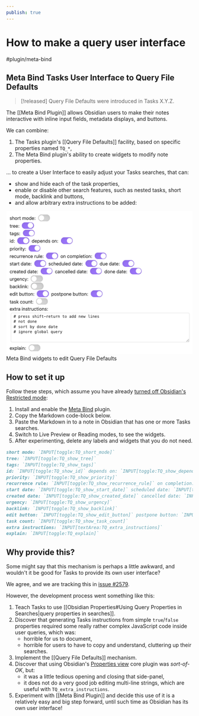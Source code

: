 ```yaml
---
publish: true
---
```


# How to make a query user interface

<span class="related-pages">#plugin/meta-bind</span>

## Meta Bind Tasks User Interface to Query File Defaults

> [!released]
> Query File Defaults were introduced in Tasks X.Y.Z.

The [[Meta Bind Plugin]] allows Obsidian users to make their notes interactive with inline input fields, metadata displays, and buttons.

We can combine:

1. The Tasks plugin's [[Query File Defaults]] facility, based on specific properties named `TQ_*`,
2. The Meta Bind plugin's ability to create widgets to modify note properties.

... to create a User Interface to easily adjust your Tasks searches, that can:

- show and hide each of the task properties,
- enable or disable other search features, such as nested tasks, short mode, backlink and buttons,
- and allow arbitrary extra instructions to be added:

![Meta Bind widgets to edit Query File Defaults](../images/query-file-defaults-meta-bind-controls.png)
<span class="caption">Meta Bind widgets to edit Query File Defaults</span>

## How to set it up

Follow these steps, which assume you have already [turned off Obsidian's Restricted mode](https://help.obsidian.md/Extending+Obsidian/Plugin+security):

1. Install and enable the [Meta Bind](https://obsidian.md/plugins?search=Meta%20Bind) plugin.
2. Copy the Markdown code-block below.
3. Paste the Markdown in to a note in Obsidian that has one or more Tasks searches.
4. Switch to Live Preview or Reading modes, to see the widgets.
5. After experimenting, delete any labels and widgets that you do not need.

<!-- snippet: DocsSamplesForDefaults.test.DocsSamplesForDefaults_meta-bind-widgets-snippet.approved.md -->
```md
short mode: `INPUT[toggle:TQ_short_mode]`
tree: `INPUT[toggle:TQ_show_tree]`
tags: `INPUT[toggle:TQ_show_tags]`
id: `INPUT[toggle:TQ_show_id]` depends on: `INPUT[toggle:TQ_show_depends_on]`
priority: `INPUT[toggle:TQ_show_priority]`
recurrence rule: `INPUT[toggle:TQ_show_recurrence_rule]` on completion: `INPUT[toggle:TQ_show_on_completion]`
start date: `INPUT[toggle:TQ_show_start_date]` scheduled date: `INPUT[toggle:TQ_show_scheduled_date]` due date: `INPUT[toggle:TQ_show_due_date]`
created date: `INPUT[toggle:TQ_show_created_date]` cancelled date: `INPUT[toggle:TQ_show_cancelled_date]` done date: `INPUT[toggle:TQ_show_done_date]`
urgency: `INPUT[toggle:TQ_show_urgency]`
backlink: `INPUT[toggle:TQ_show_backlink]`
edit button: `INPUT[toggle:TQ_show_edit_button]` postpone button: `INPUT[toggle:TQ_show_postpone_button]`
task count: `INPUT[toggle:TQ_show_task_count]`
extra instructions: `INPUT[textArea:TQ_extra_instructions]`
explain: `INPUT[toggle:TQ_explain]`
```
<!-- endSnippet -->

## Why provide this?

Some might say that this mechanism is perhaps a little awkward, and wouldn't it be good for Tasks to provide its own user interface?

We agree, and we are tracking this in [issue #2579](https://github.com/obsidian-tasks-group/obsidian-tasks/issues/2579).

However, the development process went something like this:

1. Teach Tasks to use [[Obsidian Properties#Using Query Properties in Searches|query properties in searches]].
2. Discover that generating Tasks instructions from simple `true`/`false` properties required some really rather complex JavaScript code inside user queries, which was:
    - horrible for us to document,
    - horrible for users to have to copy and understand, cluttering up their searches.
3. Implement the [[Query File Defaults]] mechanism.
4. Discover that using Obsidian's [Properties view](https://help.obsidian.md/Plugins/Properties+view) core plugin was *sort-of-OK*, but:
    - it was a little tedious opening and closing that side-panel,
    - it does not do a very good job editing multi-line strings, which are useful with `TQ_extra_instructions`.
5. Experiment with [[Meta Bind Plugin]] and decide this use of it is a relatively easy and big step forward, until such time as Obsidian has its own user interface!
